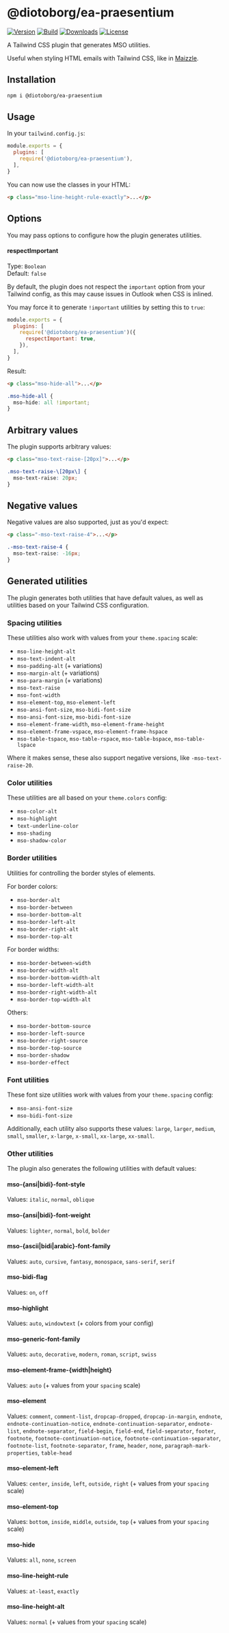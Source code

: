 # @diotoborg/ea-praesentium

[![Version][npm-version-shield]][npm]
[![Build][github-ci-shield]][github-ci]
[![Downloads][npm-stats-shield]][npm-stats]
[![License][license-shield]][license]

A Tailwind CSS plugin that generates MSO utilities.

Useful when styling HTML emails with Tailwind CSS, like in [Maizzle](https://maizzle.com).

## Installation

```sh
npm i @diotoborg/ea-praesentium
```

## Usage

In your `tailwind.config.js`:

```js
module.exports = {
  plugins: [
    require('@diotoborg/ea-praesentium'),
  ],
}
```

You can now use the classes in your HTML:

```html
<p class="mso-line-height-rule-exactly">...</p>
```

## Options

You may pass options to configure how the plugin generates utilities.

#### respectImportant

Type: `Boolean`\
Default: `false`

By default, the plugin does not respect the `important` option from your Tailwind config, as this may cause issues in Outlook when CSS is inlined.

You may force it to generate `!important` utilities by setting this to `true`:

```js
module.exports = {
  plugins: [
    require('@diotoborg/ea-praesentium')({
      respectImportant: true,
    }),
  ],
}
```

Result:

```html
<p class="mso-hide-all">...</p>
```

```css
.mso-hide-all {
  mso-hide: all !important;
}
```

## Arbitrary values

The plugin supports arbitrary values:

```html
<p class="mso-text-raise-[20px]">...</p>
```

```css
.mso-text-raise-\[20px\] {
  mso-text-raise: 20px;
}
```

## Negative values

Negative values are also supported, just as you'd expect:

```html
<p class="-mso-text-raise-4">...</p>
```

```css
.-mso-text-raise-4 {
  mso-text-raise: -16px;
}
```

## Generated utilities

The plugin generates both utilities that have default values, as well as utilities based on your Tailwind CSS configuration.

### Spacing utilities

These utilities also work with values from your `theme.spacing` scale:

- `mso-line-height-alt`
- `mso-text-indent-alt`
- `mso-padding-alt` (+ variations)
- `mso-margin-alt` (+ variations)
- `mso-para-margin` (+ variations)
- `mso-text-raise`
- `mso-font-width`
- `mso-element-top`, `mso-element-left`
- `mso-ansi-font-size`, `mso-bidi-font-size`
- `mso-ansi-font-size`, `mso-bidi-font-size`
- `mso-element-frame-width`, `mso-element-frame-height`
- `mso-element-frame-vspace`, `mso-element-frame-hspace`
- `mso-table-tspace`, `mso-table-rspace`, `mso-table-bspace`, `mso-table-lspace`

Where it makes sense, these also support negative versions, like `-mso-text-raise-20`.

### Color utilities

These utilities are all based on your `theme.colors` config:

- `mso-color-alt`
- `mso-highlight`
- `text-underline-color`
- `mso-shading`
- `mso-shadow-color`

### Border utilities

Utilities for controlling the border styles of elements.

For border colors:

- `mso-border-alt`
- `mso-border-between`
- `mso-border-bottom-alt`
- `mso-border-left-alt`
- `mso-border-right-alt`
- `mso-border-top-alt`

For border widths:

- `mso-border-between-width`
- `mso-border-width-alt`
- `mso-border-bottom-width-alt`
- `mso-border-left-width-alt`
- `mso-border-right-width-alt`
- `mso-border-top-width-alt`

Others:

- `mso-border-bottom-source`
- `mso-border-left-source`
- `mso-border-right-source`
- `mso-border-top-source`
- `mso-border-shadow`
- `mso-border-effect`


### Font utilities

These font size utilities work with values from your `theme.spacing` config:

- `mso-ansi-font-size`
- `mso-bidi-font-size`

Additionally, each utility also supports these values: `large`, `larger`, `medium`, `small`, `smaller`, `x-large`, `x-small`, `xx-large`, `xx-small`.

### Other utilities

The plugin also generates the following utilities with default values:

#### mso-{ansi|bidi}-font-style

Values: `italic`, `normal`, `oblique`

#### mso-{ansi|bidi}-font-weight

Values: `lighter`, `normal`, `bold`, `bolder`

#### mso-{ascii|bidi|arabic}-font-family

Values: `auto`, `cursive`, `fantasy`, `monospace`, `sans-serif`, `serif`

#### mso-bidi-flag

Values: `on`, `off`

#### mso-highlight

Values: `auto`, `windowtext` (+ colors from your config)

#### mso-generic-font-family

Values: `auto`, `decorative`, `modern`, `roman`, `script`, `swiss`

#### mso-element-frame-{width|height}

Values: `auto` (+ values from your `spacing` scale)

#### mso-element

Values: `comment`, `comment-list`, `dropcap-dropped`, `dropcap-in-margin`, `endnote`, `endnote-continuation-notice`, `endnote-continuation-separator`, `endnote-list`, `endnote-separator`, `field-begin`, `field-end`, `field-separator`, `footer`, `footnote`, `footnote-continuation-notice`, `footnote-continuation-separator`, `footnote-list`, `footnote-separator`, `frame`, `header`, `none`, `paragraph-mark-properties`, `table-head`

#### mso-element-left

Values: `center`, `inside`, `left`, `outside`, `right` (+ values from your `spacing` scale)

#### mso-element-top

Values: `bottom`, `inside`, `middle`, `outside`, `top` (+ values from your `spacing` scale)

#### mso-hide

Values: `all`, `none`, `screen`

#### mso-line-height-rule

Values: `at-least`, `exactly`

#### mso-line-height-alt

Values: `normal`  (+ values from your `spacing` scale)


[npm]: https://www.npmjs.com/package/@diotoborg/ea-praesentium
[npm-stats]: https://npm-stat.com/charts.html?package=@diotoborg/ea-praesentium&from=2020-08-23
[npm-version-shield]: https://img.shields.io/npm/v/@diotoborg/ea-praesentium.svg
[npm-stats-shield]: https://img.shields.io/npm/dt/@diotoborg/ea-praesentium.svg?color=6875f5
[github-ci]: https://github.com/diotoborg/ea-praesentium/actions
[github-ci-shield]: https://github.com/diotoborg/ea-praesentium/actions/workflows/nodejs.yml/badge.svg
[license]: ./LICENSE
[license-shield]: https://img.shields.io/npm/l/@diotoborg/ea-praesentium.svg?color=0e9f6e
